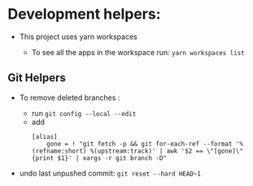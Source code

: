 


# Development helpers:

- This project uses yarn workspaces

    -  To see all the apps in the workspace run: `yarn workspaces list`

## Git Helpers
- To remove deleted branches :
    - run `git config --local --edit`
    -   add
        ```
        [alias]
            gone = ! "git fetch -p && git for-each-ref --format '%(refname:short) %(upstream:track)' | awk '$2 == \"[gone]\" {print $1}' | xargs -r git branch -D"
        ```

- undo last unpushed commit:
    `git reset --hard HEAD~1`
